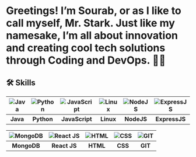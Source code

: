 #  Greetings! I’m Sourab, or as I like to call myself, Mr. Stark. Just like my namesake, I’m all about innovation and creating cool tech solutions through Coding and DevOps. 🙋‍♂️


## 🛠 Skills

| ![Java](https://img.icons8.com/color/48/java-coffee-cup-logo--v1.png) | ![Python](https://img.icons8.com/color/48/python--v1.png) | ![JavaScript](https://img.icons8.com/fluency/48/javascript.png) | ![Linux](https://img.icons8.com/color/48/linux--v1.png) | ![NodeJS](https://img.icons8.com/color/48/nodejs.png) | ![ExpressJS](https://img.icons8.com/color/48/express-js.png) |
|:---:|:---:|:---:|:---:|:---:|:---:|
| **Java** | **Python** | **JavaScript** | **Linux** | **NodeJS** | **ExpressJS** |

| ![MongoDB](https://img.icons8.com/color/48/mongodb.png) | ![React JS](https://img.icons8.com/office/40/react.png) | ![HTML](https://img.icons8.com/color/48/html-5--v1.png) | ![CSS](https://img.icons8.com/fluency/48/css3.png) | ![GIT](https://img.icons8.com/color/48/git.png) |
|:---:|:---:|:---:|:---:|:---:|
| **MongoDB** | **React JS** | **HTML** | **CSS** | **GIT** |



